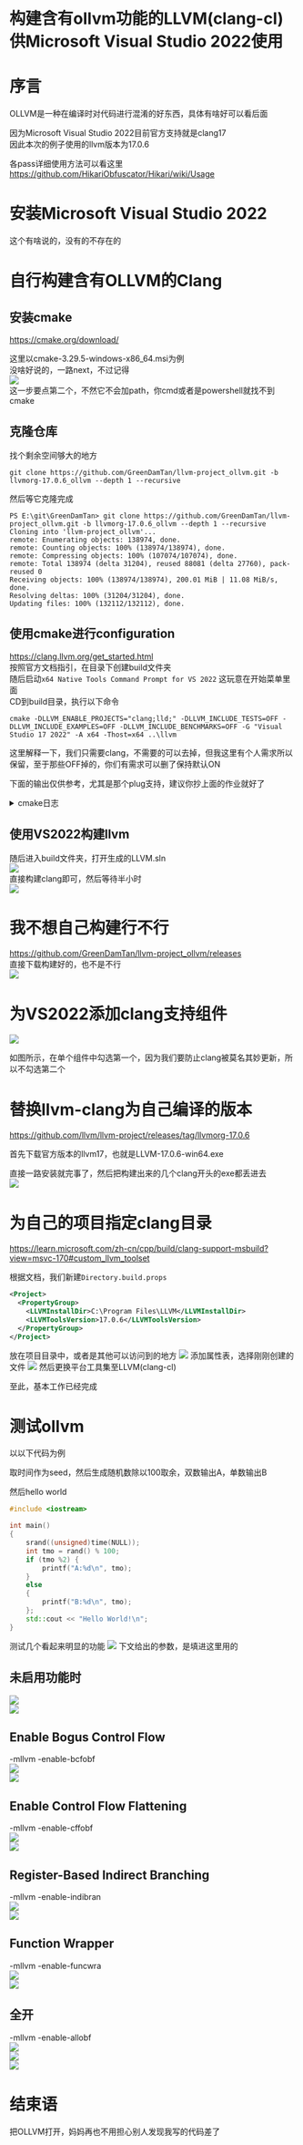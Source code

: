 # 构建含有ollvm功能的LLVM(clang-cl)供Microsoft Visual Studio 2022使用
# 序言
OLLVM是一种在编译时对代码进行混淆的好东西，具体有啥好可以看后面

因为Microsoft Visual Studio 2022目前官方支持就是clang17  
因此本次的例子使用的llvm版本为17.0.6

各pass详细使用方法可以看这里  
https://github.com/HikariObfuscator/Hikari/wiki/Usage
# 安装Microsoft Visual Studio 2022
这个有啥说的，没有的不存在的  
# 自行构建含有OLLVM的Clang
## 安装cmake  
https://cmake.org/download/

这里以cmake-3.29.5-windows-x86_64.msi为例  
没啥好说的，一路next，不过记得  
![](img/20240615201619.jpg)  
这一步要点第二个，不然它不会加path，你cmd或者是powershell就找不到cmake

## 克隆仓库
找个剩余空间够大的地方  
```shell
git clone https://github.com/GreenDamTan/llvm-project_ollvm.git -b llvmorg-17.0.6_ollvm --depth 1 --recursive
```  
然后等它克隆完成  
```log
PS E:\git\GreenDamTan> git clone https://github.com/GreenDamTan/llvm-project_ollvm.git -b llvmorg-17.0.6_ollvm --depth 1 --recursive
Cloning into 'llvm-project_ollvm'...
remote: Enumerating objects: 138974, done.
remote: Counting objects: 100% (138974/138974), done.
remote: Compressing objects: 100% (107074/107074), done.
remote: Total 138974 (delta 31204), reused 88081 (delta 27760), pack-reused 0
Receiving objects: 100% (138974/138974), 200.01 MiB | 11.08 MiB/s, done.
Resolving deltas: 100% (31204/31204), done.
Updating files: 100% (132112/132112), done.

```
## 使用cmake进行configuration
https://clang.llvm.org/get_started.html  
按照官方文档指引，在目录下创建build文件夹  
随后启动`x64 Native Tools Command Prompt for VS 2022` 这玩意在开始菜单里面  
CD到build目录，执行以下命令  
```shell
cmake -DLLVM_ENABLE_PROJECTS="clang;lld;" -DLLVM_INCLUDE_TESTS=OFF -DLLVM_INCLUDE_EXAMPLES=OFF -DLLVM_INCLUDE_BENCHMARKS=OFF -G "Visual Studio 17 2022" -A x64 -Thost=x64 ..\llvm
```  
这里解释一下，我们只需要clang，不需要的可以去掉，但我这里有个人需求所以保留，至于那些OFF掉的，你们有需求可以删了保持默认ON

下面的输出仅供参考，尤其是那个plug支持，建议你抄上面的作业就好了  
<details>

<summary>
cmake日志
</summary>

```log
**********************************************************************
** Visual Studio 2022 Developer Command Prompt v17.11.0-pre.2.0
** Copyright (c) 2022 Microsoft Corporation
**********************************************************************
[vcvarsall.bat] Environment initialized for: 'x64'

C:\Program Files\Microsoft Visual Studio\2022\Preview>cd /d E:\git\GreenDamTan\llvm-project_ollvm\build

E:\git\GreenDamTan\llvm-project_ollvm\build>cmake -DLLVM_ENABLE_PROJECTS="clang;lld;" -DLLVM_INCLUDE_TESTS=OFF -DLLVM_INCLUDE_EXAMPLES=OFF -DLLVM_INCLUDE_BENCHMARKS=OFF -DLLVM_EXPORT_SYMBOLS_FOR_PLUGINS=ON -G "Visual Studio 17 2022" -A x64 -Thost=x64 ..\llvm
CMake Deprecation Warning at E:/git/GreenDamTan/llvm-project_ollvm/cmake/Modules/CMakePolicy.cmake:6 (cmake_policy):
  The OLD behavior for policy CMP0114 will be removed from a future version
  of CMake.

  The cmake-policies(7) manual explains that the OLD behaviors of all
  policies are deprecated and that a policy should be set to OLD only under
  specific short-term circumstances.  Projects should be ported to the NEW
  behavior and not rely on setting a policy to OLD.
Call Stack (most recent call first):
  CMakeLists.txt:6 (include)


CMake Deprecation Warning at E:/git/GreenDamTan/llvm-project_ollvm/cmake/Modules/CMakePolicy.cmake:11 (cmake_policy):
  The OLD behavior for policy CMP0116 will be removed from a future version
  of CMake.

  The cmake-policies(7) manual explains that the OLD behaviors of all
  policies are deprecated and that a policy should be set to OLD only under
  specific short-term circumstances.  Projects should be ported to the NEW
  behavior and not rely on setting a policy to OLD.
Call Stack (most recent call first):
  CMakeLists.txt:6 (include)


-- Selecting Windows SDK version 10.0.19041.0 to target Windows 10.0.19045.
-- The C compiler identification is MSVC 19.41.33923.0
-- The CXX compiler identification is MSVC 19.41.33923.0
-- The ASM compiler identification is MSVC
-- Found assembler: C:/Program Files/Microsoft Visual Studio/2022/Preview/VC/Tools/MSVC/14.41.33923/bin/Hostx64/x64/cl.exe
-- Detecting C compiler ABI info
-- Detecting C compiler ABI info - done
-- Check for working C compiler: C:/Program Files/Microsoft Visual Studio/2022/Preview/VC/Tools/MSVC/14.41.33923/bin/Hostx64/x64/cl.exe - skipped
-- Detecting C compile features
-- Detecting C compile features - done
-- Detecting CXX compiler ABI info
-- Detecting CXX compiler ABI info - done
-- Check for working CXX compiler: C:/Program Files/Microsoft Visual Studio/2022/Preview/VC/Tools/MSVC/14.41.33923/bin/Hostx64/x64/cl.exe - skipped
-- Detecting CXX compile features
-- Detecting CXX compile features - done
-- bolt project is disabled
-- clang project is enabled
-- clang-tools-extra project is disabled
-- compiler-rt project is disabled
-- cross-project-tests project is disabled
-- libc project is disabled
-- libclc project is disabled
-- lld project is enabled
-- lldb project is disabled
-- mlir project is disabled
-- openmp project is disabled
-- polly project is disabled
-- pstl project is disabled
-- flang project is disabled
-- Found Python3: C:/Program Files/Python310/python.exe (found suitable version "3.10.8", minimum required is "3.0") found components: Interpreter
-- Looking for dlfcn.h
-- Looking for dlfcn.h - not found
-- Looking for errno.h
-- Looking for errno.h - found
-- Looking for fcntl.h
-- Looking for fcntl.h - found
-- Looking for link.h
-- Looking for link.h - not found
-- Looking for malloc/malloc.h
-- Looking for malloc/malloc.h - not found
-- Looking for signal.h
-- Looking for signal.h - found
-- Looking for sys/ioctl.h
-- Looking for sys/ioctl.h - not found
-- Looking for sys/mman.h
-- Looking for sys/mman.h - not found
-- Looking for sys/param.h
-- Looking for sys/param.h - not found
-- Looking for sys/resource.h
-- Looking for sys/resource.h - not found
-- Looking for sys/stat.h
-- Looking for sys/stat.h - found
-- Looking for sys/time.h
-- Looking for sys/time.h - not found
-- Looking for sys/types.h
-- Looking for sys/types.h - found
-- Looking for sysexits.h
-- Looking for sysexits.h - not found
-- Looking for termios.h
-- Looking for termios.h - not found
-- Looking for unistd.h
-- Looking for unistd.h - not found
-- Looking for valgrind/valgrind.h
-- Looking for valgrind/valgrind.h - not found
-- Looking for fenv.h
-- Looking for fenv.h - found
-- Looking for FE_ALL_EXCEPT
-- Looking for FE_ALL_EXCEPT - found
-- Looking for FE_INEXACT
-- Looking for FE_INEXACT - found
-- Performing Test HAVE_BUILTIN_THREAD_POINTER
-- Performing Test HAVE_BUILTIN_THREAD_POINTER - Failed
-- Looking for mach/mach.h
-- Looking for mach/mach.h - not found
-- Looking for CrashReporterClient.h
-- Looking for CrashReporterClient.h - not found
-- Looking for pfm_initialize in pfm
-- Looking for pfm_initialize in pfm - not found
-- Could NOT find ZLIB (missing: ZLIB_LIBRARY ZLIB_INCLUDE_DIR)
-- Could NOT find LibXml2 (missing: LIBXML2_LIBRARY LIBXML2_INCLUDE_DIR)
-- Looking for xar_open in xar
-- Looking for xar_open in xar - not found
-- Looking for arc4random
-- Looking for arc4random - not found
-- Looking for backtrace
-- Looking for backtrace - not found
-- Could NOT find Backtrace (missing: Backtrace_LIBRARY Backtrace_INCLUDE_DIR)
-- Performing Test C_SUPPORTS_WERROR_UNGUARDED_AVAILABILITY_NEW
-- Performing Test C_SUPPORTS_WERROR_UNGUARDED_AVAILABILITY_NEW - Failed
-- Looking for __register_frame
-- Looking for __register_frame - not found
-- Looking for __deregister_frame
-- Looking for __deregister_frame - not found
-- Looking for __unw_add_dynamic_fde
-- Looking for __unw_add_dynamic_fde - not found
-- Looking for _Unwind_Backtrace
-- Looking for _Unwind_Backtrace - not found
-- Looking for getpagesize
-- Looking for getpagesize - not found
-- Looking for sysconf
-- Looking for sysconf - not found
-- Looking for getrusage
-- Looking for getrusage - not found
-- Looking for setrlimit
-- Looking for setrlimit - not found
-- Looking for isatty
-- Looking for isatty - not found
-- Looking for futimens
-- Looking for futimens - not found
-- Looking for futimes
-- Looking for futimes - not found
-- Looking for sigaltstack
-- Looking for sigaltstack - not found
-- Looking for mallctl
-- Looking for mallctl - not found
-- Looking for mallinfo
-- Looking for mallinfo - not found
-- Looking for mallinfo2
-- Looking for mallinfo2 - not found
-- Looking for malloc_zone_statistics
-- Looking for malloc_zone_statistics - not found
-- Looking for getrlimit
-- Looking for getrlimit - not found
-- Looking for posix_spawn
-- Looking for posix_spawn - not found
-- Looking for pread
-- Looking for pread - not found
-- Looking for sbrk
-- Looking for sbrk - not found
-- Looking for strerror_r
-- Looking for strerror_r - not found
-- Looking for strerror_s
-- Looking for strerror_s - found
-- Looking for setenv
-- Looking for setenv - not found
-- Looking for _chsize_s
-- Looking for _chsize_s - found
-- Looking for _alloca
-- Looking for _alloca - not found
-- Looking for __alloca
-- Looking for __alloca - not found
-- Looking for __chkstk
-- Looking for __chkstk - found
-- Looking for __chkstk_ms
-- Looking for __chkstk_ms - not found
-- Looking for ___chkstk
-- Looking for ___chkstk - not found
-- Looking for ___chkstk_ms
-- Looking for ___chkstk_ms - not found
-- Looking for __ashldi3
-- Looking for __ashldi3 - not found
-- Looking for __ashrdi3
-- Looking for __ashrdi3 - not found
-- Looking for __divdi3
-- Looking for __divdi3 - not found
-- Looking for __fixdfdi
-- Looking for __fixdfdi - not found
-- Looking for __fixsfdi
-- Looking for __fixsfdi - not found
-- Looking for __floatdidf
-- Looking for __floatdidf - not found
-- Looking for __lshrdi3
-- Looking for __lshrdi3 - not found
-- Looking for __moddi3
-- Looking for __moddi3 - not found
-- Looking for __udivdi3
-- Looking for __udivdi3 - not found
-- Looking for __umoddi3
-- Looking for __umoddi3 - not found
-- Looking for __main
-- Looking for __main - not found
-- Looking for __cmpdi2
-- Looking for __cmpdi2 - not found
-- Performing Test HAVE_STRUCT_STAT_ST_MTIMESPEC_TV_NSEC
-- Performing Test HAVE_STRUCT_STAT_ST_MTIMESPEC_TV_NSEC - Failed
-- Performing Test HAVE_STRUCT_STAT_ST_MTIM_TV_NSEC
-- Performing Test HAVE_STRUCT_STAT_ST_MTIM_TV_NSEC - Failed
-- Looking for __GLIBC__
-- Looking for __GLIBC__ - not found
-- Looking for proc_pid_rusage
-- Looking for proc_pid_rusage - not found
-- Performing Test LLVM_HAS_ATOMICS
-- Performing Test LLVM_HAS_ATOMICS - Success
-- Performing Test SUPPORTS_VARIADIC_MACROS_FLAG
-- Performing Test SUPPORTS_VARIADIC_MACROS_FLAG - Failed
-- Performing Test SUPPORTS_GNU_ZERO_VARIADIC_MACRO_ARGUMENTS_FLAG
-- Performing Test SUPPORTS_GNU_ZERO_VARIADIC_MACRO_ARGUMENTS_FLAG - Failed
-- Native target architecture is X86
-- Threads enabled.
-- Doxygen disabled.
-- Could NOT find OCaml (missing: OCAMLFIND OCAML_VERSION OCAML_STDLIB_PATH)
-- OCaml bindings disabled.
-- Could NOT find Python module pygments
-- Could NOT find Python module pygments.lexers.c_cpp
-- Could NOT find Python module yaml
-- LLVM host triple: x86_64-pc-windows-msvc
-- LLVM default target triple: x86_64-pc-windows-msvc
-- Looking for os_signpost_interval_begin
-- Looking for os_signpost_interval_begin - not found
-- Performing Test HAS_WERROR_GLOBAL_CTORS
-- Performing Test HAS_WERROR_GLOBAL_CTORS - Failed
-- Looking for _M_X64
-- Looking for _M_X64 - found
-- The ASM_MASM compiler identification is MSVC
-- Found assembler: C:/Program Files/Microsoft Visual Studio/2022/Preview/VC/Tools/MSVC/14.41.33923/bin/Hostx64/x64/ml64.exe
-- Found Git: D:/msys64/usr/bin/git.exe (found version "2.45.1")
-- Targeting AArch64
-- Targeting AMDGPU
-- Targeting ARM
-- Targeting AVR
-- Targeting BPF
-- Targeting Hexagon
-- Targeting Lanai
-- Targeting LoongArch
-- Targeting Mips
-- Targeting MSP430
-- Targeting NVPTX
-- Targeting PowerPC
-- Targeting RISCV
-- Targeting Sparc
-- Targeting SystemZ
-- Targeting VE
-- Targeting WebAssembly
-- Targeting X86
-- Targeting XCore
CMake Deprecation Warning at E:/git/GreenDamTan/llvm-project_ollvm/cmake/Modules/CMakePolicy.cmake:6 (cmake_policy):
  The OLD behavior for policy CMP0114 will be removed from a future version
  of CMake.

  The cmake-policies(7) manual explains that the OLD behaviors of all
  policies are deprecated and that a policy should be set to OLD only under
  specific short-term circumstances.  Projects should be ported to the NEW
  behavior and not rely on setting a policy to OLD.
Call Stack (most recent call first):
  E:/git/GreenDamTan/llvm-project_ollvm/clang/CMakeLists.txt:6 (include)


CMake Deprecation Warning at E:/git/GreenDamTan/llvm-project_ollvm/cmake/Modules/CMakePolicy.cmake:11 (cmake_policy):
  The OLD behavior for policy CMP0116 will be removed from a future version
  of CMake.

  The cmake-policies(7) manual explains that the OLD behaviors of all
  policies are deprecated and that a policy should be set to OLD only under
  specific short-term circumstances.  Projects should be ported to the NEW
  behavior and not rely on setting a policy to OLD.
Call Stack (most recent call first):
  E:/git/GreenDamTan/llvm-project_ollvm/clang/CMakeLists.txt:6 (include)


-- Looking for sys/resource.h
-- Looking for sys/resource.h - not found
-- Clang version: 17.0.6
CMake Deprecation Warning at E:/git/GreenDamTan/llvm-project_ollvm/cmake/Modules/CMakePolicy.cmake:6 (cmake_policy):
  The OLD behavior for policy CMP0114 will be removed from a future version
  of CMake.

  The cmake-policies(7) manual explains that the OLD behaviors of all
  policies are deprecated and that a policy should be set to OLD only under
  specific short-term circumstances.  Projects should be ported to the NEW
  behavior and not rely on setting a policy to OLD.
Call Stack (most recent call first):
  E:/git/GreenDamTan/llvm-project_ollvm/lld/CMakeLists.txt:6 (include)


CMake Deprecation Warning at E:/git/GreenDamTan/llvm-project_ollvm/cmake/Modules/CMakePolicy.cmake:11 (cmake_policy):
  The OLD behavior for policy CMP0116 will be removed from a future version
  of CMake.

  The cmake-policies(7) manual explains that the OLD behaviors of all
  policies are deprecated and that a policy should be set to OLD only under
  specific short-term circumstances.  Projects should be ported to the NEW
  behavior and not rely on setting a policy to OLD.
Call Stack (most recent call first):
  E:/git/GreenDamTan/llvm-project_ollvm/lld/CMakeLists.txt:6 (include)


-- LLD version: 17.0.6
-- BugpointPasses ignored -- Loadable modules not supported on this platform.
-- Configuring done (98.0s)
-- Generating done (6.3s)
-- Build files have been written to: E:/git/GreenDamTan/llvm-project_ollvm/build
```

</details>

## 使用VS2022构建llvm
随后进入build文件夹，打开生成的LLVM.sln  
![](img/20240615211323.jpg)  
直接构建clang即可，然后等待半小时  
![](img/20240615223502.jpg)  

# 我不想自己构建行不行
https://github.com/GreenDamTan/llvm-project_ollvm/releases  
直接下载构建好的，也不是不行  
![](img/20240616145941.jpg)

# 为VS2022添加clang支持组件
![](img/20240615202144.jpg)

如图所示，在单个组件中勾选第一个，因为我们要防止clang被莫名其妙更新，所以不勾选第二个

# 替换llvm-clang为自己编译的版本
https://github.com/llvm/llvm-project/releases/tag/llvmorg-17.0.6

首先下载官方版本的llvm17，也就是LLVM-17.0.6-win64.exe

直接一路安装就完事了，然后把构建出来的几个clang开头的exe都丢进去  
![](img/20240615223610.jpg)  
# 为自己的项目指定clang目录
https://learn.microsoft.com/zh-cn/cpp/build/clang-support-msbuild?view=msvc-170#custom_llvm_toolset

根据文档，我们新建`Directory.build.props`
```xml
<Project>
  <PropertyGroup>
    <LLVMInstallDir>C:\Program Files\LLVM</LLVMInstallDir>
    <LLVMToolsVersion>17.0.6</LLVMToolsVersion>
  </PropertyGroup>
</Project>
```
放在项目目录中，或者是其他可以访问到的地方
![](img/20240615212845.jpg)
添加属性表，选择刚刚创建的文件
![](img/20240615212832.jpg)
然后更换平台工具集至LLVM(clang-cl)

至此，基本工作已经完成

# 测试ollvm
以以下代码为例

取时间作为seed，然后生成随机数除以100取余，双数输出A，单数输出B

然后hello world

```cpp
#include <iostream>

int main()
{
    srand((unsigned)time(NULL));
    int tmo = rand() % 100;
    if (tmo %2) {
        printf("A:%d\n", tmo);
    }
    else
    {
        printf("B:%d\n", tmo);
    };
    std::cout << "Hello World!\n";
}
```
测试几个看起来明显的功能
![](img/20240615233602.jpg)
下文给出的参数，是填进这里用的

## 未启用功能时  
![](img/20240615230629.jpg)  
![](img/20240615230639.jpg)  
## Enable Bogus Control Flow
-mllvm -enable-bcfobf  
![](img/20240615231103.jpg)  
![](img/20240615231029.jpg)  
## Enable Control Flow Flattening
-mllvm -enable-cffobf  
![](img/20240615231234.jpg)  
![](img/20240615231248.jpg)  
## Register-Based Indirect Branching
-mllvm -enable-indibran  
![](img/20240615231752.jpg)  
![](img/20240615231821.jpg)  
## Function Wrapper
-mllvm -enable-funcwra  
![](img/20240615232055.jpg)  
![](img/20240615232107.jpg)  
## 全开
-mllvm -enable-allobf  
![](img/20240615233143.jpg)  
![](img/20240615233236.jpg)  
![](img/20240615233409.jpg)  
# 结束语
把OLLVM打开，妈妈再也不用担心别人发现我写的代码差了